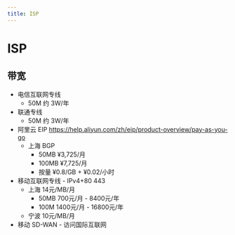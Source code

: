 ```yaml
---
title: ISP
---
```


# ISP

## 带宽

- 电信互联网专线
  - 50M 约 3W/年
- 联通专线
  - 50M 约 3W/年
- 阿里云 EIP https://help.aliyun.com/zh/eip/product-overview/pay-as-you-go
  - 上海 BGP
    - 50MB ¥3,725/月
    - 100MB ¥7,725/月
    - 按量 ¥0.8/GB + ¥0.02/小时
- 移动互联网专线 - IPv4+80 443
  - 上海 14元/MB/月
    - 50MB 700元/月 - 8400元/年
    - 100M 1400元/月 - 16800元/年
  - 宁波 10元/MB/月
- 移动 SD-WAN - 访问国际互联网
